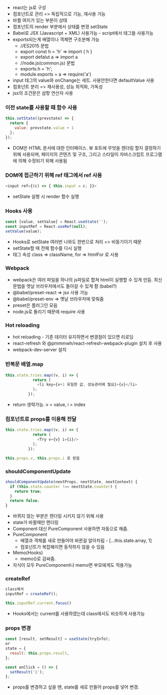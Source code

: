 * react는 js로 구성
* 컴포넌트로 관리 => 독립적으로 기능, 재사용 가능
* 바뀔 여지가 있는 부분이 상태
* 컴포넌트의 render 부분에서 상태를 변경 setState
* Babel로 JSX (Javascript + XML) 사용가능 - script에서 태그들 사용가능
* exports되는게 배열이나 객체면 구조분해 가능
  * //ES2015 문법
  * export const h = 'h' => import { h }
  * export defalut a => import a
  * //node.js(common.js) 문법
  * exports.h = 'h';
  * module.exports = a => require('a')
* input 태그의 value와 onChange는 세트. 사용안한다면 defaultValue 사용
* 컴포넌트 분리 => 재사용성, 성능 최적화, 가독성
* jsx의 조건문은 삼항 연산자 사용
  
### 이전 state를 사용할 때 함수 사용
```javascript
this.setState((prevstate) => {
  return {
    value: prevstate.value + 1
  };
});
```
* DOM은 HTML 문서에 대한 인터페이스. 뷰 포트에 무엇을 렌더링 할지 결정하기 위해 사용되며, 페이지의 콘텐츠 및 구조, 그리고 스타일이 자바스크립트 프로그램에 의해 수정되기 위해 사용됨
### DOM에 접근하기 위해 ref 태그에서 ref 사용
```javascript
<input ref={(c) => { this.input = c; }}>
```
* setState 실행 시 render 함수 실행
### Hooks 사용
```javascript
const [value, setValue] = React.useState('');
const inputRef = React.useRef(null);
setValue(value);
```
* Hooks로 setState 여러번 나와도 한번으로 처리 => 비동기이기 때문
* setState할 때 전체 함수를 다시 실행
* 태그 속성 class => className, for => htmlFor 로 사용
### Webpack
* webpack은 여러 파일을 하나의 js파일로 합쳐 html이 실행할 수 있게 만듬. 최신 문법을 엣날 브라우저에서도 돌아갈 수 있게 함 (babel?)
* @babel/preset-react => jsx 사용 가능
* @babel/preset-env => 옛날 브라우저에 맞춰줌
* preset은 플러그인 모음
* node.js로 돌리기 때문에 require 사용
### Hot reloading
* hot reloading - 기존 데이터 유지하면서 변경점이 있으면 리로딩
* react-refresh 와 @pmmmwh/react-refresh-webpack-plugin 설치 후 사용
* webpack-dev-server 설치
### 반복문 배열.map
```javascript
this.state.tries.map((v, i) => {
            return (
              <li key={v+1 유일한 값, 성능관리에 필요}>{v}</li>
            );
          });
```
* return 생략가능. v = value, i = index
### 컴포넌트로 props를 이용해 전달
```javascript
this.state.tries.map((v, i) => {
            return (
              <Try v={v} i={i}/>
            );
          });
```
```javascript
this.props.v, this.props.i 로 받음
```
### shouldComponentUpdate
```javascript
shouldComponentUpdate(nextProps, nextState, nextContext) {
  if (this.state.counter !== nextState.counter) {
    return true;
  }
  return false;
}
```
* 바뀌지 않는 부분은 렌더링 시키지 않기 위해 사용
* state가 바뀔때만 렌더링
* Component 대신 PureComponent 사용하면 자동으로 해줌.
* PureComponent
  * 배열과 객체를 새로 만들어야 바뀐걸 알아차림 - [...this.state.array, 1]
  * 컴포넌트가 복잡해지면 동작하지 않을 수 있음
* Memo(Hooks)
  * memo()로 감싸줌.
* 자식이 모두 PureComponent나 memo면 부모에게도 적용가능
### createRef
```javascript
class에서
inputRef = createRef();

this.inputRef.current.focus()
```
* Hooks에서는 current를 사용하였는데 class에서도 비슷하게 사용가능
### props 변경
```javascript
const [result, setResult] = useState(tryInfo);
or
state = {
  result: this.props.result,
};

const onClick = () => {
  setResult('1');
};
```
* props를 변경하고 싶을 땐, state를 새로 만들어 props를 넣어 변경.

